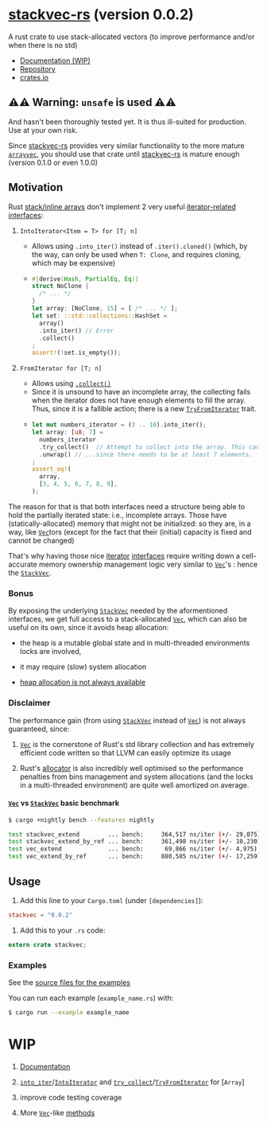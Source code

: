 # [stackvec-rs][Documentation] (version 0.0.2)
A rust crate to use stack-allocated vectors (to improve performance and/or when there is no std)

* [Documentation (WIP)][Documentation]
* [Repository]
* [crates.io]

## ⚠️⚠️ Warning: `unsafe` is used ⚠️⚠️
And hasn't been thoroughly tested yet. It is thus ill-suited for production. Use at your own risk.

Since [stackvec-rs][Documentation] provides very similar functionality to the more mature [`arrayvec`](https://docs.rs/arrayvec/0.4.7/arrayvec/), you should use that crate until [stackvec-rs][Documentation] is mature enough (version 0.1.0 or even 1.0.0)


## Motivation
Rust [stack/inline arrays](https://doc.rust-lang.org/std/primitive.array.html) don't implement 2 very useful [iterator-related](https://doc.rust-lang.org/std/iter) [interfaces](https://doc.rust-lang.org/stable/std/iter/#traits):

1. `IntoIterator<Item = T> for [T; n]`

  	* Allows using `.into_iter()` instead of `.iter().cloned()` (which, by the way, can only be used when `T: Clone`, and requires cloning, which may be expensive)
   	* ```rust
   	  #[derive(Hash, PartialEq, Eq)]
   	  struct NoClone {
   	  	/* ... */
   	  }
   	  let array: [NoClone, 15] = [ /* ... */ ];
   	  let set: ::std::collections::HashSet =
   	  	array()
   	  	.into_iter() // Error
   	  	.collect()
   	  ;
   	  assert!(!set.is_empty());
	  ```

1. `FromIterator for [T; n]`
  	* Allows using [`.collect()`](https://doc.rust-lang.org/std/iter/trait.Iterator.html#method.collect)
  	* Since it is unsound to have an incomplete array, the collecting fails when the iterator does not have enough elements to fill the array. Thus, since it is a fallible action; there is a new [`TryFromIterator`] trait.
  	* ```rust
	  let mut numbers_iterator = (3 .. 10).into_iter();
	  let array: [u8; 7] = 
	  	numbers_iterator
	  	.try_collect()  // Attempt to collect into the array. This can fail...
	  	.unwrap() // ...since there needs to be at least 7 elements.
	  ;
	  assert_eq!(
	  	array,
	  	[3, 4, 5, 6, 7, 8, 9],
	  ); 
	  ```

The reason for that is that both interfaces need a structure being able to hold
the partially iterated state: i.e., incomplete arrays. Those have (statically-allocated) memory that might not be initialized: so they are, in a way, like [`Vec`]tors (except for the fact that their (initial) capacity is fixed and cannot be changed)

That's why having those nice [iterator](https://doc.rust-lang.org/std/iter) [interfaces](https://doc.rust-lang.org/stable/std/iter/#traits) require writing down a cell-accurate memory ownership management logic very similar to [`Vec`]'s : hence the [`StackVec`].

### Bonus
By exposing the underlying [`StackVec`] needed by the aformentioned interfaces, we get full access to a stack-allocated [`Vec`], which can also be useful on its own, since it avoids heap allocation:

* the heap is a mutable global state and in multi-threaded environments locks are involved,

* it may require (slow) system allocation

* [heap allocation is not always available](https://doc.rust-lang.org/1.7.0/book/no-stdlib.html)

### Disclaimer
The performance gain (from using [`StackVec`] instead of [`Vec`]) is not always guaranteed, since:

1. [`Vec`] is the cornerstone of Rust's std library collection and has extremely efficient code written so that LLVM can easily optimize its usage

1. Rust's [allocator](http://smallcultfollowing.com/babysteps/blog/2014/11/14/allocators-in-rust/) is also incredibly well optimised so the performance penalties from bins management and system allocations (and the locks in a multi-threaded environment) are quite well amortized on average.

#### [`Vec`] vs [`StackVec`] basic benchmark
```sh
$ cargo +nightly bench --features nightly

test stackvec_extend        ... bench:     364,517 ns/iter (+/- 29,075)
test stackvec_extend_by_ref ... bench:     361,498 ns/iter (+/- 10,230)
test vec_extend             ... bench:      69,866 ns/iter (+/- 4,975)
test vec_extend_by_ref      ... bench:     880,585 ns/iter (+/- 17,259)
```

## Usage
  1. Add this line to your `Cargo.toml` (under `[dependencies]`):
  ```toml
  stackvec = "0.0.2"
  ```

  1. Add this to your `.rs` code:
  ```rust
  extern crate stackvec;
  ```

### Examples

See the [source files for the examples](https://github.com/danielhenrymantilla/stackvec-rs/tree/master/)

You can run each example (`example_name.rs`) with:
```sh
$ cargo run --example example_name
```

# WIP
  1. [Documentation]


  1. [`into_iter`]/[`IntoIterator`] and [`try_collect`]/[`TryFromIterator`] for [`Array`]

  1. improve code testing coverage

  1. More [`Vec`]-like [methods](https://docs.rs/stackvec/0.0.2/stackvec/struct.StackVec.html#methods)

[comment]: # (==== LINKS ====)

[Repository]: https://github.com/danielhenrymantilla/stackvec-rs
[Documentation]: https://docs.rs/stackvec/0.0.2/
[crates.io]: https://crates.io/crates/stackvec
[`Vec`]: https://doc.rust-lang.org/std/vec/struct.Vec.html
[`IntoIterator`]: https://doc.rust-lang.org/std/iter/trait.IntoIterator.html
[`into_iter`]: https://doc.rust-lang.org/std/iter/trait.IntoIterator.html#tymethod.into_iter
[`FromIterator`]: https://doc.rust-lang.org/std/iter/trait.FromIterator.html
[`from_iter`]: https://doc.rust-lang.org/std/iter/trait.FromIterator.html#tymethod.from_iter
[`StackVec`]: https://docs.rs/stackvec/0.0.2/stackvec/struct.StackVec.html
[`TryFromIterator`]: #
[`try_collect`]: #
